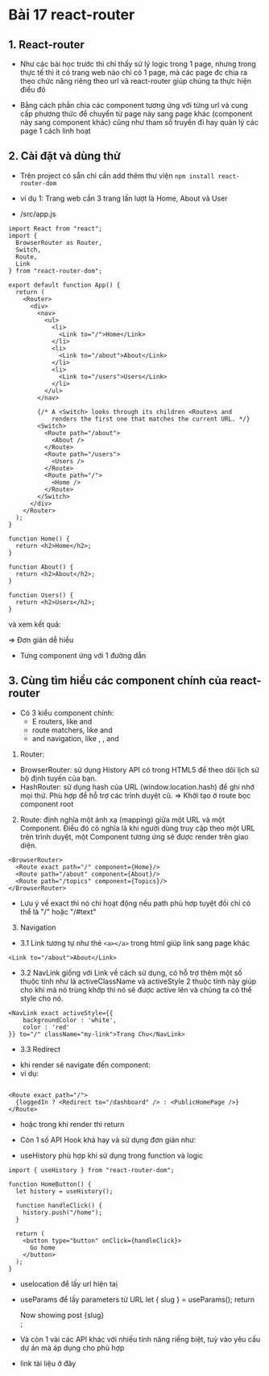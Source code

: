 # Bài 17 react-router

## 1. React-router
- Như các bài học trước thì chỉ thấy sử lý logic trong 1 page, nhưng trong thực tế thì ít có trang web nào chỉ có 1 page, mà các page đc chia ra theo chức năng riêng theo url và react-router giúp chúng ta thực hiện điều đó

- Bằng cách phần chia các component tương ứng với từng url và cung cấp phương thức để chuyển từ page này sang page khác (component này sang component khác) cũng như tham số truyền đi hay quản lý các page 1 cách linh hoạt

## 2. Cài đặt và dùng thử
- Trên project có sẵn chỉ cần add thêm thư viện
 ``` npm install react-router-dom ```
- ví dụ 1: Trang web cần 3 trang lần lượt là Home, About và User

- /src/app.js

```
import React from "react";
import {
  BrowserRouter as Router,
  Switch,
  Route,
  Link
} from "react-router-dom";

export default function App() {
  return (
    <Router>
      <div>
        <nav>
          <ul>
            <li>
              <Link to="/">Home</Link>
            </li>
            <li>
              <Link to="/about">About</Link>
            </li>
            <li>
              <Link to="/users">Users</Link>
            </li>
          </ul>
        </nav>

        {/* A <Switch> looks through its children <Route>s and
            renders the first one that matches the current URL. */}
        <Switch>
          <Route path="/about">
            <About />
          </Route>
          <Route path="/users">
            <Users />
          </Route>
          <Route path="/">
            <Home />
          </Route>
        </Switch>
      </div>
    </Router>
  );
}

function Home() {
  return <h2>Home</h2>;
}

function About() {
  return <h2>About</h2>;
}

function Users() {
  return <h2>Users</h2>;
}
```

và xem kết quả:

=> Đơn giản dễ hiểu
- Tưng component ứng với 1 đường dẫn 
## 3. Cùng tìm hiểu các component chính của react-router
- Có 3 kiểu component chính:
    * E routers, like <BrowserRouter> and <HashRouter>
    * route matchers, like <Route> and <Switch>
    * and navigation, like <Link>, <NavLink>, and <Redirect>
1. Router:
- BrowserRouter: sử dụng History API có trong HTML5 để theo dõi lịch sử bộ định tuyến của bạn. 
- HashRouter: sử dụng hash của URL (window.location.hash) để ghi nhớ mọi thứ.  Phù hợp để hỗ trợ các trình duyệt cũ.
=> Khởi tạo ở route bọc component root

2. Route: định nghĩa một ánh xạ (mapping) giữa một URL và một Component. Điều đó có nghĩa là khi người dùng truy cập theo một URL trên trình duyệt, một Component tương ứng sẽ được render trên giao diện.
```
<BrowserRouter>
  <Route exact path="/" component={Home}/>
  <Route path="/about" component={About}/>
  <Route path="/topics" component={Topics}/>
</BrowserRouter>
```
- Lưu ý về  exact  thì nó chỉ hoạt động nếu path phù hơp tuyệt đối chỉ có thể  là "/"  hoặc "/#text" 

3. Navigation 

- 3.1 Link tương tự như thẻ `<a></a>` trong html giúp link sang page khác

``` <Link to="/about">About</Link> ```

- 3.2 NavLink giống với Link về cách sử dụng, có hỗ trợ thêm một số thuộc tính như là activeClassName và activeStyle 2 thuộc tính này giúp cho khi mà nó trùng khớp thì nó sẽ được active lên và chúng ta có thể style cho nó.
```
<NavLink exact activeStyle={{
    backgroundColor : 'white',
    color : 'red'
}} to="/" className="my-link">Trang Chu</NavLink>

```
- 3.3 Redirect
* khi render <Redirect/> sẽ navigate đến component:
* ví dụ:
```

<Route exact path="/">
  {loggedIn ? <Redirect to="/dashboard" /> : <PublicHomePage />}
</Route>
```

- hoặc trong khi render thì return <Redirect to="/dashboard" /> 

- Còn 1 số API Hook khá hay và sử dụng đơn giản như:

- useHistory phù hợp khi sử dụng trong function và logic
```
import { useHistory } from "react-router-dom";

function HomeButton() {
  let history = useHistory();

  function handleClick() {
    history.push("/home");
  }

  return (
    <button type="button" onClick={handleClick}>
      Go home
    </button>
  );
}
```

- uselocation để lấy url hiện taị 
- useParams để lấy parameters từ URL
  let { slug } = useParams();
  return <div>Now showing post {slug}</div>;


- Và còn 1 vài các API khác với nhiều tính năng riềng biệt, tuỳ vào yêu cầu dự án mà áp dụng cho phù hợp
- link tài liệu ở đây





















